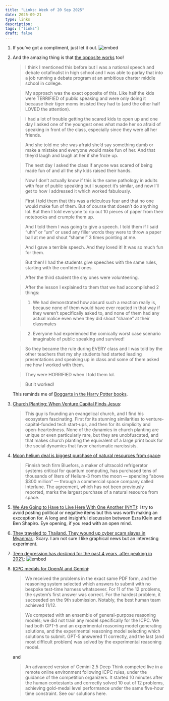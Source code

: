 ```yaml
---
title: "Links: Week of 20 Sep 2025"
date: 2025-09-21
type: links
description: 
tags: ["links"]
draft: false
---
```


1. If you’ve got a compliment, just let it out.
    ![embed](https://x.com/jayplemons/status/1964775529686688196)


2. And the amazing thing is that [the opposite works](https://x.com/ZyMazza/status/1965054215157346739) too!

    > I think I mentioned this before but I was a national speech and debate octafinalist in high school and I was able to parlay that into a job running a debate program at an ambitious charter middle school in college. 

    > My approach was the exact opposite of this. Like half the kids were TERRIFIED of public speaking and were only doing it because their tiger moms insisted they had to (and the other half LOVED the attention). 

    > I had a lot of trouble getting the scared kids to open up and one day I asked one of the youngest ones what made her so afraid of speaking in front of the class, especially since they were all her friends. 

    > And she told me she was afraid she’d say something dumb or make a mistake and everyone would make fun of her. And that they’d laugh and laugh at her if she froze up. 

    > The next day I asked the class if anyone was scared of being made fun of and all the shy kids raised their hands. 

    > Now I don’t actually know if this is the same pathology in adults with fear of public speaking but I suspect it’s similar, and now I’ll get to how I addressed it which worked fabulously. 

    > First I told them that this was a ridiculous fear and that no one would make fun of them. But of course that doesn’t do anything lol. But then I told everyone to rip out 10 pieces of paper from their notebooks and crumple them up. 

    > And I told them I was going to give a speech. I told them if I said “uhh” or “um” or used any filler words they were to throw a paper ball at me and shout “shame!” 3 times pointing at me. 

    > And I gave a terrible speech. And they loved it! It was so much fun for them. 

    > But then! I had the students give speeches with the same rules, starting with the confident ones. 

    > After the third student the shy ones were volunteering. 

    > After the lesson I explained to them that we had accomplished 2 things:

    > 1. We had demonstrated how absurd such a reaction really is, because none of them would have ever reacted in that way if they weren’t specifically asked to, and none of them had any actual malice even when they did shout “shame” at their classmates 

    > 2. Everyone had experienced the comically worst case scenario imaginable of public speaking and survived!

    > So they became the rule during EVERY class and I was told by the other teachers that my shy students had started leading presentations and speaking up in class and some of them asked me how I worked with them. 

    > They were HORRIFIED when I told them lol. 

    > But it worked!

    This reminds me of [Boggarts in the Harry Potter books](https://en.wikipedia.org/wiki/Magical_creatures_in_Harry_Potter#Boggart).

3. [Church Planting: When Venture Capital Finds Jesus](https://substack.com/inbox/post/171207709): 
    > This guy is founding an evangelical church, and I find his ecosystem fascinating. First for its stunning similarities to venture-capital-funded tech start-ups, and then for its simplicity and open-heartedness. None of the dynamics in church planting are unique or even particularly rare, but they are unobfuscated, and that makes church planting the equivalent of a large print book for the social dynamics that favor charismatic narcissists.

4. [Moon helium deal is biggest purchase of natural resources from space](https://wapo.st/3IjHTEy): 
    > Finnish tech firm Bluefors, a maker of ultracold refrigerator systems critical for quantum computing, has purchased tens of thousands of liters of Helium-3 from the moon — spending “above $300 million” — through a commercial space company called Interlune. The agreement, which has not been previously reported, marks the largest purchase of a natural resource from space.

5. [We Are Going to Have to Live Here With One Another (NYT)](https://www.nytimes.com/2025/09/16/opinion/ezra-klein-podcast-ben-shapiro.html): I try to avoid posting political or negative items but this was worth making an excception for. A long and insightful discussion between Ezra Klein and Ben Shapiro. Eye opening, if you read with an open mind. 

6. [They traveled to Thailand. They wound up cyber scam slaves in Myanmar.](https://www.reuters.com/graphics/SOUTHEASTASIA-SCAMS/mypmxwdwwvr/): Scary. I am not sure I like graphical news but an interesting experiment.

7. [Teen depression has *declined* for the past 4 years, after peaking in 2021.](https://x.com/Chris_Said/status/1968460412774490591): 
    ![embed](https://x.com/Chris_Said/status/1968460412774490591)

8. [ICPC medals for OpenAI and Gemini](https://simonwillison.net/2025/Sep/17/icpc/#atom-everything): 
    > We received the problems in the exact same PDF form, and the reasoning system selected which answers to submit with no bespoke test-time harness whatsoever. For 11 of the 12 problems, the system’s first answer was correct. For the hardest problem, it succeeded on the 9th submission. Notably, the best human team achieved 11/12.

    > We competed with an ensemble of general-purpose reasoning models; we did not train any model specifically for the ICPC. We had both GPT-5 and an experimental reasoning model generating solutions, and the experimental reasoning model selecting which solutions to submit. GPT-5 answered 11 correctly, and the last (and most difficult problem) was solved by the experimental reasoning model.

    and
    
    > An advanced version of Gemini 2.5 Deep Think competed live in a remote online environment following ICPC rules, under the guidance of the competition organizers. It started 10 minutes after the human contestants and correctly solved 10 out of 12 problems, achieving gold-medal level performance under the same five-hour time constraint. See our solutions here.


